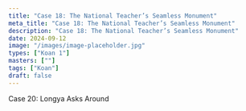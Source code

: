 ```yaml
---
title: "Case 18: The National Teacher’s Seamless Monument"
meta_title: "Case 18: The National Teacher’s Seamless Monument"
description: "Case 18: The National Teacher’s Seamless Monument"
date: 2024-09-12
image: "/images/image-placeholder.jpg"
types: ["Koan 1"]
masters: [""]
tags: ["Koan"]
draft: false
---
```




Case 20: Longya Asks Around
